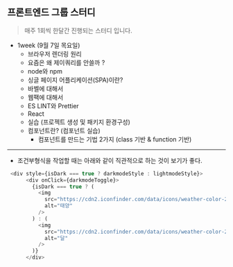## 프론트엔드 그룹 스터디

> 매주 1회씩 한달간 진행되는 스터디 입니다.

- 1week (9월 7일 목요일)
  - 브라우저 렌더링 원리
  - 요즘은 왜 제이쿼리를 안쓸까 ?
  - node와 npm
  - 싱글 페이지 어플리케이션(SPA)이란?
  - 바벨에 대해서
  - 웹팩에 대해서
  - ES LINT와 Prettier
  - React
  - 실습 (프로젝트 생성 및 패키지 환경구성)
  - 컴포넌트란? (컴포넌트 실습)
    - 컴포넌트를 만드는 기법 2가지 (class 기반 & function 기반)

---

- 조건부형식을 작업할 때는 아래와 같이 직관적으로 하는 것이 보기가 좋다.

```javascript
 <div style={isDark === true ? darkmodeStyle : lightmodeStyle}>
      <div onClick={darkmodeToggle}>
        {isDark === true ? (
          <img
            src="https://cdn2.iconfinder.com/data/icons/weather-color-2/500/weather-02-64.png"
            alt="태양"
          />
        ) : (
          <img
            src="https://cdn2.iconfinder.com/data/icons/weather-color-2/500/weather-10-64.png"
            alt="달"
          />
        )}
      </div>
```

